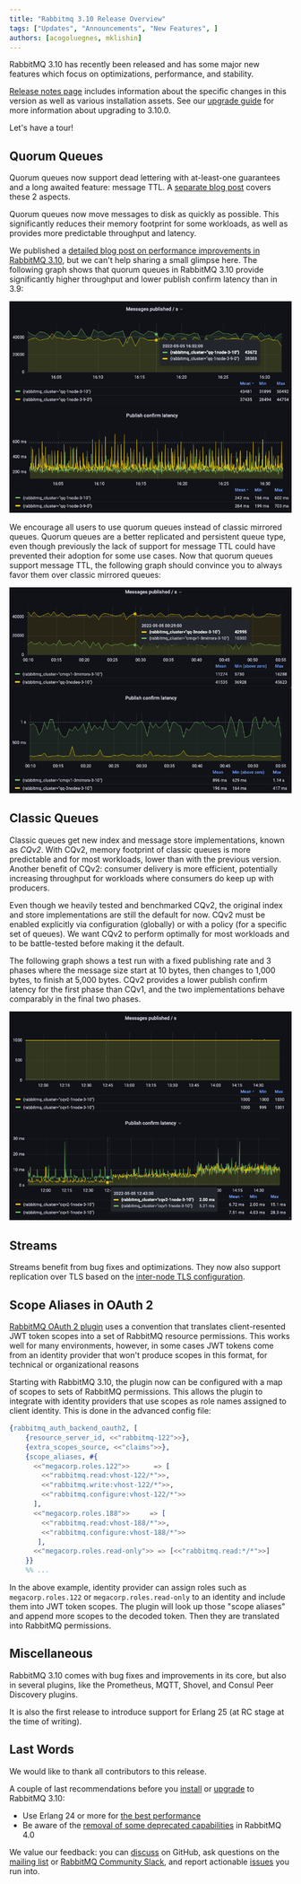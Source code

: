 ```yaml
---
title: "Rabbitmq 3.10 Release Overview"
tags: ["Updates", "Announcements", "New Features", ]
authors: [acogoluegnes, mklishin]
---
```


RabbitMQ 3.10 has recently been released and has some major new features
which focus on optimizations, performance, and stability.

[Release notes page](https://github.com/rabbitmq/rabbitmq-server/releases/tag/v3.10.0)
includes information about the specific changes in this version as well as various installation assets.
See our [upgrade guide](/docs/upgrade) for more information about upgrading to 3.10.0.

Let's have a tour!

<!-- truncate -->

## Quorum Queues

Quorum queues now support dead lettering with at-least-one guarantees and a long awaited feature: message TTL.
A [separate blog post](/blog/2022/03/29/at-least-once-dead-lettering) covers these 2 aspects.

Quorum queues now move messages to disk as quickly as possible.
This significantly reduces their memory footprint for some workloads, as well as provides more predictable throughput and latency.

We published a [detailed blog post on performance improvements in RabbitMQ 3.10](/blog/2022/05/16/rabbitmq-3.10-performance-improvements), but we can't help sharing a small glimpse here.
The following graph shows that quorum queues in RabbitMQ 3.10 provide significantly higher throughput and lower publish confirm latency than in 3.9:

![Quorum queues in RabbitMQ 3.10 provide higher throughput and lower publish confirm latency than in RabbitMQ 3.9](qq-3-9-vs-3-10.png)

We encourage all users to use quorum queues instead of classic mirrored queues. Quorum queues are a better replicated and persistent queue type,
even though previously the lack of support for message TTL could have prevented their adoption for some use cases.
Now that quorum queues support message TTL, the following graph should convince you to always favor them over classic mirrored queues:

![Quorum queues provides significantly higher throughput and lower publish confirm latency than classic mirrored queues](qq-vs-cmq.png)

## Classic Queues

Classic queues get new index and message store implementations, known as _CQv2_.
With CQv2, memory footprint of classic queues is more predictable and for most workloads, lower than with the previous version.
Another benefit of CQv2: consumer delivery is more efficient, potentially increasing throughput for workloads where consumers do keep up with producers.

Even though we heavily tested and benchmarked CQv2, the original index and store implementations are still the default for now.
CQv2 must be enabled explicitly via configuration (globally) or with a policy (for a specific set of queues).
We want CQv2 to perform optimally for most workloads and to be battle-tested before making it the default.

The following graph shows a test run with a fixed publishing rate and 3 phases where the message size start at 10 bytes,
then changes to 1,000 bytes, to finish at 5,000 bytes.
CQv2 provides a lower publish confirm latency for the first phase than CQv1, and the two implementations behave comparably in the final two phases.

![The new classic queue storage engine (CQv2) performs better than the original one for some workloads](cqv1-cqv2.png)

## Streams

Streams benefit from bug fixes and optimizations.
They now also support replication over TLS based on the [inter-node TLS configuration](https://rabbitmq.com/clustering-ssl.html).

## Scope Aliases in OAuth 2

[RabbitMQ OAuth 2 plugin](https://github.com/rabbitmq/rabbitmq-server/tree/v3.10.x/deps/rabbitmq_auth_backend_oauth2) uses a convention that translates
client-resented JWT token scopes into a set of RabbitMQ resource permissions. This works well for many environments, however,
in some cases JWT tokens come from an identity provider that won't produce scopes in this format, for technical or organizational reasons

Starting with RabbitMQ 3.10, the plugin now can be configured with a map of scopes to sets of RabbitMQ permissions.
This allows the plugin to integrate with identity providers that use scopes as role names assigned to client identity.
This is done in the advanced config file:

``` erlang
{rabbitmq_auth_backend_oauth2, [
    {resource_server_id, <<"rabbitmq-122">>},
    {extra_scopes_source, <<"claims">>},
    {scope_aliases, #{
      <<"megacorp.roles.122">>      => [
        <<"rabbitmq.read:vhost-122/*">>,
        <<"rabbitmq.write:vhost-122/*">>,
        <<"rabbitmq.configure:vhost-122/*">>
      ],
      <<"megacorp.roles.188">>     => [
        <<"rabbitmq.read:vhost-188/*">>,
        <<"rabbitmq.configure:vhost-188/*">>
       ],
      <<"megacorp.roles.read-only">> => [<<"rabbitmq.read:*/*">>]
    }}
    %% ...
```

In the above example, identity provider can assign roles such as `megacorp.roles.122` or `megacorp.roles.read-only` to an identity
and include them into JWT token scopes. The plugin will look up those "scope aliases" and append more scopes
to the decoded token. Then they are translated into RabbitMQ permissions.

## Miscellaneous

RabbitMQ 3.10 comes with bug fixes and improvements in its core, but also in several plugins, like the Prometheus, MQTT,
Shovel, and Consul Peer Discovery plugins.

It is also the first release to introduce support for Erlang 25 (at RC stage at the time of writing).

## Last Words

We would like to thank all contributors to this release.

A couple of last recommendations before you [install](https://github.com/rabbitmq/rabbitmq-server/releases/tag/v3.10.0)
or [upgrade](/docs/upgrade) to RabbitMQ 3.10:

* Use Erlang 24 or more for [the best performance](/blog/2021/03/23/erlang-24-support-roadmap)
* Be aware of the [removal of some deprecated capabilities](/blog/2021/08/21/4.0-deprecation-announcements) in RabbitMQ 4.0

We value our feedback: you can [discuss](https://github.com/rabbitmq/rabbitmq-server/discussions) on GitHub, ask questions
on the [mailing list](https://groups.google.com/g/rabbitmq-users) or [RabbitMQ Community Slack](https://rabbitmq-slack.herokuapp.com),
and report actionable [issues](https://github.com/rabbitmq/rabbitmq-server/issues) you run into.
